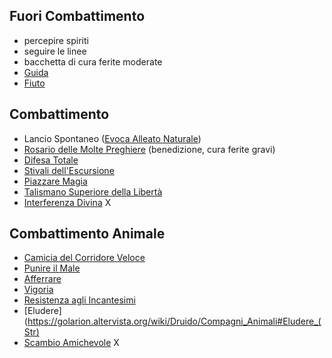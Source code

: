 
## Fuori Combattimento
 - percepire spiriti
 - seguire le linee
 - bacchetta di cura ferite moderate
 - [Guida](https://golarion.altervista.org/wiki/Incantesimi/Guida)
 - [Fiuto](https://golarion.altervista.org/wiki/Fiuto)
## Combattimento
 - Lancio Spontaneo ([Evoca Alleato Naturale](https://golarion.altervista.org/wiki/Incantesimi/Evoca_Alleato_Naturale))
 - [Rosario delle Molte Preghiere](https://golarion.altervista.org/wiki/Rosario_delle_Molte_Preghiere) (benedizione, cura ferite gravi)
 - [Difesa Totale](https://golarion.altervista.org/wiki/Azioni_Standard#Difesa_Totale)
 - [Stivali dell'Escursione](https://golarion.altervista.org/wiki/Stivali_dell%27Escursione)
 - [Piazzare Magia](https://golarion.altervista.org/wiki/Druido/Archetipi#Piazzare_Magia_(Sop))
 - [Talismano Superiore della Libertà](https://golarion.altervista.org/wiki/Talismano_Superiore#Libert%C3%A0)
 - [Interferenza Divina](https://golarion.altervista.org/wiki/Interferenza_Divina) X
## Combattimento Animale
 - [Camicia del Corridore Veloce](https://golarion.altervista.org/wiki/Camicia_del_Corridore_Veloce)
 - [Punire il Male](https://golarion.altervista.org/wiki/Paladino#Punire_il_Male_(Sop))
 - [Afferrare](https://golarion.altervista.org/wiki/Afferrare)
 - [Vigoria](https://golarion.altervista.org/wiki/Vigoria_in_Combattimento)
 - [Resistenza agli Incantesimi](https://golarion.altervista.org/wiki/Resistenza_agli_Incantesimi)
 - [Eludere](https://golarion.altervista.org/wiki/Druido/Compagni_Animali#Eludere_(Str)
 - [Scambio Amichevole](https://golarion.altervista.org/wiki/Scambio_Amichevole) X
